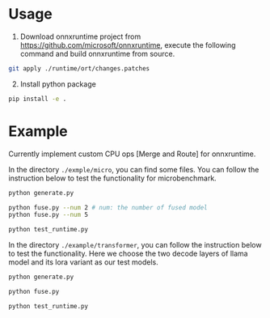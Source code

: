 # Usage
1. Download onnxruntime project from https://github.com/microsoft/onnxruntime, execute the following command and build onnxruntime from source.

```bash
git apply ./runtime/ort/changes.patches
```

2. Install python package

```bash
pip install -e .
```

# Example
Currently implement custom CPU ops [Merge and Route] for onnxruntime.

In the directory `./exmple/micro`, you can find some files. You can follow the instruction below to test the functionality for microbenchmark.

```bash
python generate.py

python fuse.py --num 2 # num: the number of fused model
python fuse.py --num 5

python test_runtime.py
```

In the directory `./example/transformer`, you can follow the instruction below to test the functionality. Here we choose the two decode layers of llama model and its lora variant as our test models. 

```bash
python generate.py

python fuse.py

python test_runtime.py
```